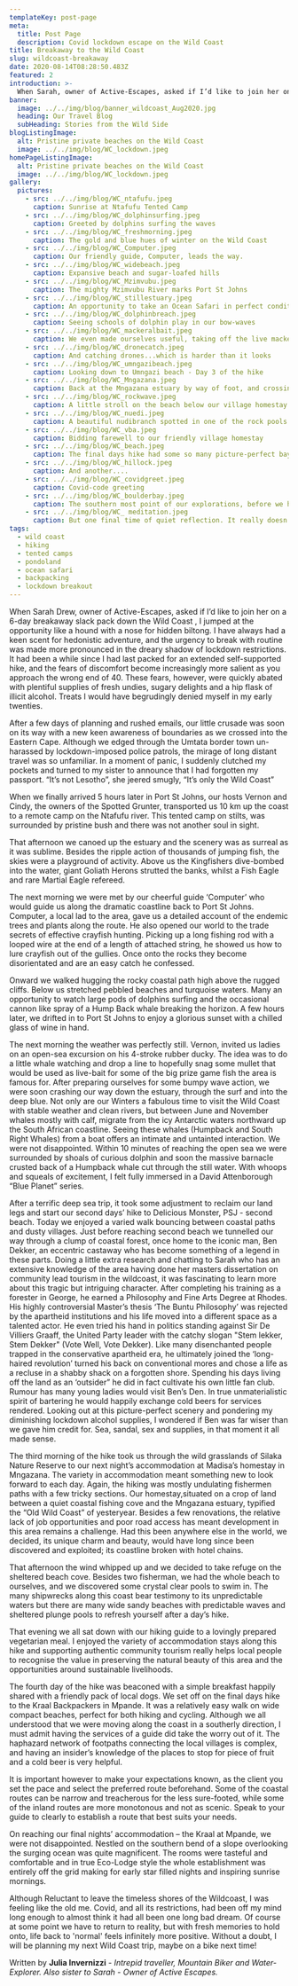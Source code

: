 ```yaml
---
templateKey: post-page
meta:
  title: Post Page
  description: Covid lockdown escape on the Wild Coast
title: Breakaway to the Wild Coast
slug: wildcoast-breakaway
date: 2020-08-14T08:28:50.483Z
featured: 2
introduction: >-
  When Sarah, owner of Active-Escapes, asked if I’d like to join her on a 6-day getaway down the Wild Coast, I jumped at it like a hound with a nose for hidden biltong. I have always had a keen scent for hedonistic adventure, and the urgency to break with routine was made more pronounced in the dreary shadow of lockdown.
banner:
  image: ../../img/blog/banner_wildcoast_Aug2020.jpg
  heading: Our Travel Blog
  subHeading: Stories from the Wild Side
blogListingImage:
  alt: Pristine private beaches on the Wild Coast
  image: ../../img/blog/WC_lockdown.jpeg
homePageListingImage:
  alt: Pristine private beaches on the Wild Coast
  image: ../../img/blog/WC_lockdown.jpeg
gallery:
  pictures:
    - src: ../../img/blog/WC_ntafufu.jpeg
      caption: Sunrise at Ntafufu Tented Camp
    - src: ../../img/blog/WC_dolphinsurfing.jpeg
      caption: Greeted by dolphins surfing the waves 
    - src: ../../img/blog/WC_freshmorning.jpeg
      caption: The gold and blue hues of winter on the Wild Coast 
    - src: ../../img/blog/WC_Computer.jpeg
      caption: Our friendly guide, Computer, leads the way.
    - src: ../../img/blog/WC_widebeach.jpeg
      caption: Expansive beach and sugar-loafed hills
    - src: ../../img/blog/WC_Mzimvubu.jpeg
      caption: The mighty Mzimvubu River marks Port St Johns
    - src: ../../img/blog/WC_stillestuary.jpeg
      caption: An opportunity to take an Ocean Safari in perfect conditions
    - src: ../../img/blog/WC_dolphinbreach.jpeg
      caption: Seeing schools of dolphin play in our bow-waves
    - src: ../../img/blog/WC_mackeralbait.jpeg
      caption: We even made ourselves useful, taking off the live mackeral, to be used as bait-fish  
    - src: ../../img/blog/WC_dronecatch.jpeg
      caption: And catching drones...which is harder than it looks
    - src: ../../img/blog/WC_umngazibeach.jpeg
      caption: Looking down to Umngazi beach - Day 3 of the hike 
    - src: ../../img/blog/WC_Mngazana.jpeg
      caption: Back at the Mngazana estuary by way of foot, and crossing the estaury with a ferry-man
    - src: ../../img/blog/WC_rockwave.jpeg
      caption: A little stroll on the beach below our village homestay at Mngazana 
    - src: ../../img/blog/WC_nuedi.jpeg
      caption: A beautiful nudibranch spotted in one of the rock pools    
    - src: ../../img/blog/WC_vba.jpeg
      caption: Bidding farewell to our friendly village homestay 
    - src: ../../img/blog/WC_beach.jpeg
      caption: The final days hike had some so many picture-perfect bays 
    - src: ../../img/blog/WC_hillock.jpeg
      caption: And another....
    - src: ../../img/blog/WC_covidgreet.jpeg
      caption: Covid-code greeting 
    - src: ../../img/blog/WC_boulderbay.jpeg
      caption: The southern most point of our explorations, before we had to turn on our heels.
    - src: ../../img/blog/WC_ meditation.jpeg
      caption: But one final time of quiet reflection. It really doesn't get much better than this.                 
tags:
  - wild coast
  - hiking
  - tented camps
  - pondoland
  - ocean safari
  - backpacking
  - lockdown breakout
---
```


When Sarah Drew, owner of Active-Escapes, asked if I’d like to join her on a 6-day breakaway slack pack down the Wild Coast , I jumped at the opportunity like a hound with a nose for hidden biltong. I have always had a keen scent for hedonistic adventure, and the urgency to break with routine was made more pronounced in the dreary shadow of lockdown restrictions. It had been a while since I had last packed for an extended self-supported hike, and the fears of discomfort become increasingly more salient as you approach the wrong end of 40. These fears, however, were quickly abated with plentiful supplies of fresh undies, sugary delights and a hip flask of illicit alcohol. Treats I would have begrudingly denied myself in my early twenties.

After a few days of planning and rushed emails, our little crusade was soon on its way with a new keen awareness of boundaries as we crossed into the Eastern Cape. Although we edged through the Umtata border town un-harassed by lockdown-imposed police patrols, the mirage of long distant travel was so unfamiliar. In a moment of panic, I suddenly clutched my pockets and turned to my sister to announce that I had forgotten my passport. “It’s not Lesotho”, she jeered smugly, “It’s only the Wild Coast”

When we finally arrived 5 hours later in Port St Johns, our hosts Vernon and Cindy, the owners of the Spotted Grunter, transported us 10 km up the coast to a remote camp on the Ntafufu river. This tented camp on stilts, was surrounded by pristine bush and there was not another soul in sight.

That afternoon we canoed up the estuary and the scenery was as surreal as it was sublime. Besides the ripple action of thousands of jumping fish, the skies were a playground of activity. Above us the Kingfishers dive-bombed into the water, giant Goliath Herons strutted the banks, whilst a Fish Eagle and rare Martial Eagle refereed.

The next morning we were met by our cheerful guide ‘Computer’ who would guide us along the dramatic coastline back to Port St Johns. Computer, a local lad to the area, gave us a detailed account of the endemic trees and plants along the route. He also opened our world to the trade secrets of effective crayfish hunting. Picking up a long fishing rod with a looped wire at the end of a length of attached string, he showed us how to lure crayfish out of the gullies. Once onto the rocks they become disorientated and are an easy catch he confessed.

Onward we walked hugging the rocky coastal path high above the rugged cliffs. Below us stretched pebbled beaches and turquoise waters. Many an opportunity to watch large pods of dolphins surfing and the occasional cannon like spray of a Hump Back whale breaking the horizon. A few hours later, we drifted in to Port St Johns to enjoy a glorious sunset with a chilled glass of wine in hand.

The next morning the weather was perfectly still. Vernon, invited us ladies on an open-sea excursion on his 4-stroke rubber ducky. The idea was to do a little whale watching and drop a line to hopefully snag some mullet that would be used as live-bait for some of the big prize game fish the area is famous for. After preparing ourselves for some bumpy wave action, we were soon crashing our way down the estuary, through the surf and into the deep blue. Not only are our Winters a fabulous time to visit the Wild Coast with stable weather and clean rivers, but between June and November whales mostly with calf, migrate from the icy Antarctic waters northward up the South African coastline. Seeing these whales (Humpback and South Right Whales) from a boat offers an intimate and untainted interaction. We were not disappointed. Within 10 minutes of reaching the open sea we were surrounded by shoals of curious dolphin and soon the massive barnacle crusted back of a Humpback whale cut through the still water. With whoops and squeals of excitement, I felt fully immersed in a David Attenborough “Blue Planet” series.

After a terrific deep sea trip, it took some adjustment to reclaim our land legs and start our second days’ hike to Delicious Monster, PSJ - second beach. Today we enjoyed a varied walk bouncing between coastal paths and dusty villages. Just before reaching second beach we tunnelled our way through a clump of coastal forest, once home to the iconic man, Ben Dekker, an eccentric castaway who has become something of a legend in these parts. Doing a little extra research and chatting to Sarah who has an extensive knowledge of the area having done her masters dissertation on community lead tourism in the wildcoast, it was fascinating to learn more about this tragic but intriguing character. After completing his training as a forester in George, he earned a Philosophy and Fine Arts Degree at Rhodes. His highly controversial Master’s thesis ‘The Buntu Philosophy’ was rejected by the apartheid institutions and his life moved into a different space as a talented actor. He even tried his hand in politics standing against Sir De Villiers Graaff, the United Party leader with the catchy slogan "Stem lekker, Stem Dekker" (Vote Well, Vote Dekker). Like many disenchanted people trapped in the conservative apartheid era, he ultimately joined the ‘long-haired revolution’ turned his back on conventional mores and chose a life as a recluse in a shabby shack on a forgotten shore. Spending his days living off the land as an ‘outsider” he did in fact cultivate his own little fan club. Rumour has many young ladies would visit Ben’s Den. In true unmaterialistic spirit of bartering he would happily exchange cold beers for services rendered. Looking out at this picture-perfect scenery and pondering my diminishing lockdown alcohol supplies, I wondered if Ben was far wiser than we gave him credit for. Sea, sandal, sex and supplies, in that moment it all made sense.

The third morning of the hike took us through the wild grasslands of Silaka Nature Reserve to our next night’s accommodation at Madisa’s homestay in Mngazana. The variety in accommodation meant something new to look forward to each day. Again, the hiking was mostly undulating fishermen paths with a few tricky sections. Our homestay,situated on a crop of land between a quiet coastal fishing cove and the Mngazana estuary, typified the “Old Wild Coast” of yesteryear. Besides a few renovations, the relative lack of job opportunities and poor road access has meant development in this area remains a challenge. Had this been anywhere else in the world, we decided, its unique charm and beauty, would have long since been discovered and exploited; its coastline broken with hotel chains.

That afternoon the wind whipped up and we decided to take refuge on the sheltered beach cove. Besides two fisherman, we had the whole beach to ourselves, and we discovered some crystal clear pools to swim in. The many shipwrecks along this coast bear testimony to its unpredictable waters but there are many wide sandy beaches with predictable waves and sheltered plunge pools to refresh yourself after a day’s hike.

That evening we all sat down with our hiking guide to a lovingly prepared vegetarian meal. I enjoyed the variety of accommodation stays along this hike and supporting authentic community tourism really helps local people to recognise the value in preserving the natural beauty of this area and the opportunities around sustainable livelihoods.

The fourth day of the hike was beaconed with a simple breakfast happily shared with a friendly pack of local dogs. We set off on the final days hike to the Kraal Backpackers in Mpande. It was a relatively easy walk on wide compact beaches, perfect for both hiking and cycling. Although we all understood that we were moving along the coast in a southerly direction, I must admit having the services of a guide did take the worry out of it. The haphazard network of footpaths connecting the local villages is complex, and having an insider’s knowledge of the places to stop for piece of fruit and a cold beer is very helpful.

It is important however to make your expectations known, as the client you set the pace and select the preferred route beforehand. Some of the coastal routes can be narrow and treacherous for the less sure-footed, while some of the inland routes are more monotonous and not as scenic. Speak to your guide to clearly to establish a route that best suits your needs.

On reaching our final nights’ accommodation – the Kraal at Mpande, we were not disappointed. Nestled on the southern bend of a slope overlooking the surging ocean was quite magnificent. The rooms were tasteful and comfortable and in true Eco-Lodge style the whole establishment was entirely off the grid making for early star filled nights and inspiring sunrise mornings.

Although Reluctant to leave the timeless shores of the Wildcoast, I was feeling like the old me. Covid, and all its restrictions, had been off my mind long enough to almost think it had all been one long bad dream. Of course at some point we have to return to reality, but with fresh memories to hold onto, life back to 'normal' feels infinitely more positive. Without a doubt, I will be planning my next Wild Coast trip, maybe on a bike next time!

Written by **Julia Invernizzi** - <em>Intrepid traveller, Mountain Biker and Water-Explorer. Also sister to Sarah - Owner of Active Escapes.</em>
